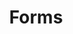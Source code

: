 ---
title: Forms
description: Find the forms that you need for your pre or post insemination needs.
---